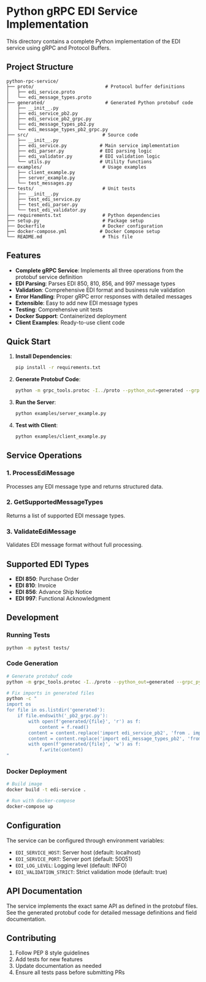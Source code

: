 # Python gRPC EDI Service Implementation

This directory contains a complete Python implementation of the EDI service using gRPC and Protocol Buffers.

## Project Structure

```
python-rpc-service/
├── proto/                          # Protocol buffer definitions
│   ├── edi_service.proto
│   └── edi_message_types.proto
├── generated/                      # Generated Python protobuf code
│   ├── __init__.py
│   ├── edi_service_pb2.py
│   ├── edi_service_pb2_grpc.py
│   ├── edi_message_types_pb2.py
│   └── edi_message_types_pb2_grpc.py
├── src/                           # Source code
│   ├── __init__.py
│   ├── edi_service.py            # Main service implementation
│   ├── edi_parser.py             # EDI parsing logic
│   ├── edi_validator.py          # EDI validation logic
│   └── utils.py                  # Utility functions
├── examples/                      # Usage examples
│   ├── client_example.py
│   ├── server_example.py
│   └── test_messages.py
├── tests/                         # Unit tests
│   ├── __init__.py
│   ├── test_edi_service.py
│   ├── test_edi_parser.py
│   └── test_edi_validator.py
├── requirements.txt               # Python dependencies
├── setup.py                       # Package setup
├── Dockerfile                     # Docker configuration
├── docker-compose.yml            # Docker Compose setup
└── README.md                      # This file
```

## Features

- **Complete gRPC Service**: Implements all three operations from the protobuf service definition
- **EDI Parsing**: Parses EDI 850, 810, 856, and 997 message types
- **Validation**: Comprehensive EDI format and business rule validation
- **Error Handling**: Proper gRPC error responses with detailed messages
- **Extensible**: Easy to add new EDI message types
- **Testing**: Comprehensive unit tests
- **Docker Support**: Containerized deployment
- **Client Examples**: Ready-to-use client code

## Quick Start

1. **Install Dependencies**:
   ```bash
   pip install -r requirements.txt
   ```

2. **Generate Protobuf Code**:
   ```bash
   python -m grpc_tools.protoc -I../proto --python_out=generated --grpc_python_out=generated ../proto/*.proto
   ```

3. **Run the Server**:
   ```bash
   python examples/server_example.py
   ```

4. **Test with Client**:
   ```bash
   python examples/client_example.py
   ```

## Service Operations

### 1. ProcessEdiMessage
Processes any EDI message type and returns structured data.

### 2. GetSupportedMessageTypes
Returns a list of supported EDI message types.

### 3. ValidateEdiMessage
Validates EDI message format without full processing.

## Supported EDI Types

- **EDI 850**: Purchase Order
- **EDI 810**: Invoice
- **EDI 856**: Advance Ship Notice
- **EDI 997**: Functional Acknowledgment

## Development

### Running Tests
```bash
python -m pytest tests/
```

### Code Generation
```bash
# Generate protobuf code
python -m grpc_tools.protoc -I../proto --python_out=generated --grpc_python_out=generated ../proto/*.proto

# Fix imports in generated files
python -c "
import os
for file in os.listdir('generated'):
    if file.endswith('_pb2_grpc.py'):
        with open(f'generated/{file}', 'r') as f:
            content = f.read()
        content = content.replace('import edi_service_pb2', 'from . import edi_service_pb2')
        content = content.replace('import edi_message_types_pb2', 'from . import edi_message_types_pb2')
        with open(f'generated/{file}', 'w') as f:
            f.write(content)
"
```

### Docker Deployment
```bash
# Build image
docker build -t edi-service .

# Run with docker-compose
docker-compose up
```

## Configuration

The service can be configured through environment variables:

- `EDI_SERVICE_HOST`: Server host (default: localhost)
- `EDI_SERVICE_PORT`: Server port (default: 50051)
- `EDI_LOG_LEVEL`: Logging level (default: INFO)
- `EDI_VALIDATION_STRICT`: Strict validation mode (default: true)

## API Documentation

The service implements the exact same API as defined in the protobuf files. See the generated protobuf code for detailed message definitions and field documentation.

## Contributing

1. Follow PEP 8 style guidelines
2. Add tests for new features
3. Update documentation as needed
4. Ensure all tests pass before submitting PRs
